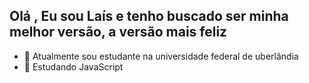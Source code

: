 ## Olá , Eu sou Laís e tenho buscado ser minha melhor versão, a versão mais feliz 

- 🔭 Atualmente sou estudante na universidade federal de uberlândia
- 🌱 Estudando JavaScript 


